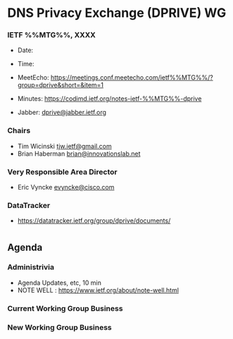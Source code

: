 
# DNS Privacy Exchange (DPRIVE) WG
### IETF %%MTG%%, XXXX

* Date: 
* Time: 
* MeetEcho: https://meetings.conf.meetecho.com/ietf%%MTG%%/?group=dprive&short=&item=1
* Minutes: https://codimd.ietf.org/notes-ietf-%%MTG%%-dprive

* Jabber: dprive@jabber.ietf.org


### Chairs
* Tim Wicinski <tjw.ietf@gmail.com>
* Brian Haberman <brian@innovationslab.net>

### Very Responsible Area Director
* Eric Vyncke <evyncke@cisco.com>

### DataTracker
* https://datatracker.ietf.org/group/dprive/documents/

#
## Agenda

### Administrivia

* Agenda Updates, etc,  10 min
* NOTE WELL : https://www.ietf.org/about/note-well.html

### Current Working Group Business


### New Working Group Business
